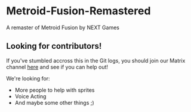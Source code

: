 # Metroid-Fusion-Remastered
A remaster of Metroid Fusion by NEXT Games

## Looking for contributors!
If you've stumbled accross this in the Git logs, you should join our Matrix channel [here](https://matrix.to/#/#!qwRQuUaJujQMBMFmXD:matrix.org) and see if you can help out!

We're looking for:
- More people to help with sprites
- Voice Acting
- And maybe some other things ;)
